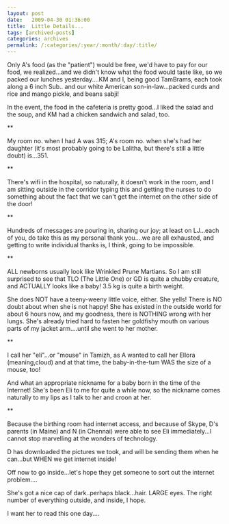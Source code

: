 ```yaml
---
layout: post
date:	2009-04-30 01:36:00
title:  Little Details...
tags: [archived-posts]
categories: archives
permalink: /:categories/:year/:month/:day/:title/
---
```

Only A's food (as the "patient")  would be free, we'd have to pay for our food, we realized...and we didn't know what the food would taste like, so we packed our lunches yesterday....KM and I, being good TamBrams, each took along a 6 inch Sub.. and our white American son-in-law...packed curds and rice and mango pickle, and beans sabji!

In the event, the food in the cafeteria is pretty good...I liked the salad and the soup, and KM had a chicken sandwich and salad, too.

**


My room no. when I had A was 315; A's room no. when she's had her daughter (it's most probably going to be Lalitha, but there's still a little doubt) is...351.

**

There's wifi in the hospital, so naturally, it doesn't work in the room, and I am sitting outside in the corridor typing this and getting the nurses to do something about the fact that we can't get the internet on the other side of the door!

**

Hundreds of messages are pouring in, sharing our joy; at least on LJ...each of you, do take this as my personal thank you....we are all exhausted, and getting to write individual thanks is, I think, going to be impossible.


**

ALL newborns usually look like Wrinkled Prune Martians. So I am still surprised to see that TLO (The Little One) or GD is quite a chubby creature, and ACTUALLY looks like a baby! 3.5 kg is quite a birth weight.

She does NOT have a teeny-weeny little voice, either. She yells! There is NO doubt about when she is not happy! She has existed in the outside world for about 6 hours now, and my goodness, there is NOTHING wrong with her lungs. She's already tried hard to fasten her goldfishy mouth on various parts of my jacket arm....until she went to her mother.

**

I call her "eli"...or "mouse" in Tamizh, as A wanted to call her Ellora (meaning,cloud) and at that time, the baby-in-the-tum WAS the size of a mouse, too! 

And what an appropriate nickname for a baby born in the time of the Internet! She's been Eli to me for quite a while now, so the nickname comes naturally to my lips as I talk to her and croon at her.


**

 Because the birthing room had internet access, and because of Skype, D's parents (in Maine) and N (in Chennai) were able to see Eli immediately...I cannot stop marvelling at the wonders of technology.

D has downloaded the pictures we took, and will be sending them when he can...but WHEN we get internet inside!


Off now to go inside...let's hope they get someone to sort out the internet problem....


She's got a nice cap of dark..perhaps black...hair. LARGE eyes. The right number of everything outside, and inside, I hope.

I want her to read this one day....
